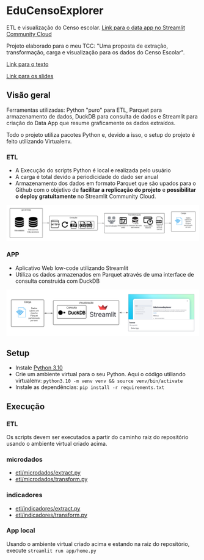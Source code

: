 # EduCensoExplorer

ETL e visualização do Censo escolar. [Link para o data app no Streamlit Community Cloud](https://educensoexplorer.streamlit.app/)

Projeto elaborado para o meu TCC: "Uma proposta de extração, transformação, carga e visualização para os dados do Censo Escolar".

[Link para o texto](TCC.pdf)

[Link para os slides](slides.pdf)

## Visão geral

Ferramentas utilizadas: Python "puro" para ETL, Parquet para armazenamento de dados, DuckDB para consulta de dados 
e Streamlit para criação do Data App que resume graficamente os dados extraídos.

Todo o projeto utiliza pacotes Python e, devido a isso, o setup do projeto é feito utilizando Virtualenv.

### ETL

 - A Execução do scripts Python é local e realizada pelo usuário
 - A carga é total devido a periodicidade do dado ser anual
 - Armazenamento dos dados em formato Parquet que são upados para o Github com o objetivo de **facilitar a replicação do projeto** e
**possibilitar o deploy gratuitamente** no Streamlit Community Cloud.

![ETL](img/visao_geral_inicio.png)

### APP

- Aplicativo Web low-code utilizando Streamlit
- Utiliza os dados armazenados em Parquet através de uma interface de consulta construida com DuckDB

![App](img/visao_geral_fim.png)


## Setup

- Instale [Python 3.10](https://www.python.org/downloads/)
- Crie um ambiente virtual para o seu Python. Aqui o código utiliando virtualenv:
```python3.10 -m venv venv && source venv/bin/activate```
- Instale as dependências:
```pip install -r requirements.txt```

## Execução

### ETL

Os scripts devem ser executados a partir do caminho raiz do repositório usando
o ambiente virtual criado acima.

### microdados
- [etl/microdados/extract.py](etl/microdados/extract.py)
- [etl/microdados/transform.py](etl/microdados/transform.py)

### indicadores
- [etl/indicadores/extract.py](etl/indicadores/extract.py)
- [etl/indicadores/transform.py](etl/indicadores/transform.py)


### App local

Usando o ambiente virtual criado acima e estando na raiz do repositório, execute
```streamlit run app/home.py```



